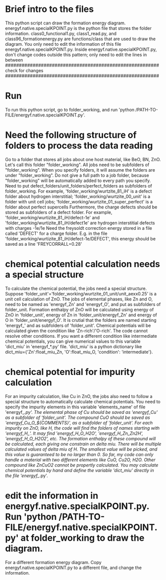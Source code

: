 # Brief intro to the files
This python script can draw the formation energy diagram.
energyf.native.specialKPOINT.py is the python file that stores the folder information.
class0_functional1.py, class1_read.py, and class96_formationenergy.py are functions/class that are used to draw the diagram.
You only need to edit the information of this file energyf.native.specialKPOINT.py. Inside energyf.native.specialKPOINT.py, don't change codes outside this pattern; only need to edit the lines in between
######################################################## check for changes
########################################################


# Run
To run this python script, go to folder_working, and run 'python /PATH-TO-FILE/energyf.native.specialKPOINT.py'. 


# Need the following structure of folders to process the data reading
Go to a folder that stores all jobs about one host material, like BeO, BN, ZnO. Let's call this folder "folder_working". All jobs need to be subfolders of "folder_working". 
When you specify folders, it will assume the folders are under "folder_working". Do not give a full path to a job folder, because "folder_working" will be automatically added to every path you specify.
Need to put defect_folders/unit_folders/perfect_folders as subfolders of folder_working. For example, 
	'folder_working/wurtzite_81_iH' is a defect folder about hydrogen interstitial; 
	'folder_working/wurtzite_00_unit' is a folder with unit cell jobs; 
	'folder_working/wurtzite_01_super_perfect' is a folder about perfect supercells 
Furthermore, the charge defects should be stored as subfolders of a defect folder. For example,
	'folder_working/wurtizite_81_iH/defect-1e' and 'folder_working/wurtizite_81_iH/defect1e' are hydrogen interstitial defects with charges -1e/1e
Need the freysoldt correction energy stored in a file called 'DEFECT' for a charge folder. E.g. in the file 'folder_working/wurtizite_81_iH/defect-1e/DEFECT', this energy should be saved as a line 'FREYCORRALL=0.28'

# chemical potential calculation needs a special structure
To calculate the chemical potential, the jobs need a special structure.
Suppose 'folder_unit'='folder_working/wurtzite_01_unit/unit_aexx0.25' is a unit cell calculation of ZnO. The jobs of elemental phases, like Zn and O, need to be named as 'energyf_Zn' and 'energyf_O', and put as subfolders of folder_unit. 
Formation enthalpy of ZnO will be calculated using energy of ZnO in 'folder_unit', energy of Zn in 'folder_unit/energyf_Zn' and energy of O in 'folder_unit/energyf_O'. It is crutial that the folders are named starting 'energyf_' and as subfolders of 'folder_unit'. 
Chemical potentials will be calculated given the condition like 'Zn-rich'/'O-rich'. The code cannot resolve other conditions. If you want a different condition like intermediate chemical potentials, you can give numerical values to this variable 'dict_miu' in 'energyf_*.py' file. 'dict_miu' is a python dictionary like dict_miu={'Zn':float_miu_Zn, 'O':float_miu_O, 'condition': 'intermediate'}.


# chemical potential for impurity calculation
For an impurity calculation, like Cu in ZnO, the jobs also need to follow a special structure to automatically calculate chemical potentials.
You need to specify the impurity elements in this variable 'elements_name' of file 'energyf_*.py'.
The elemental phase of Cu should be saved as 'energyf_Cu' as a subfolder of 'folder_unit'. The compound CuO should be saved as 'energyf_Cu_O_${COMMENTS}', as a subfolder of 'folder_unit'.
For each impurity on ZnO, like H, the code will find the folders of names starting with 'energyf_H_'. It may find 'energyf_H_O_H2O', 'energyf_H_Zn_Zn2H', 'energyf_H_O_H2O2', etc. The formation enthalpy of these compound will be calculated, each giving one constrain on delta miu. There will be multiple calculated values of delta miu of H. The smallest value will be picked, and this value is guaranteed to be no larger than 0.
So far, my code can only handle a material with two different elements like CuO, Cu2O, H2O. Other compound like ZnCuO2 cannot be propertly calculated. You may calculate chemical potentials by hand and define the variable 'dict_miu' directly in the file 'energyf_*.py'. 


# edit the information in energyf.native.specialKPOINT.py. Run 'python /PATH-TO-FILE/energyf.native.specialKPOINT.py' at folder_working to draw the diagram.
For a different formation energy diagram. Copy energyf.native.specialKPOINT.py to a different file, and change the information.


